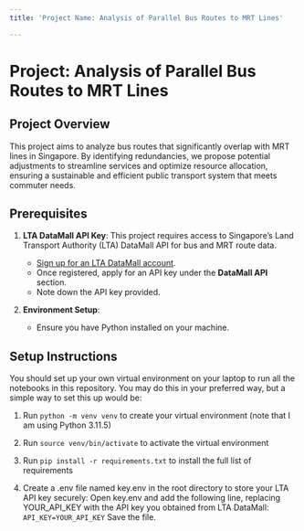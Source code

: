 ```yaml
---
title: 'Project Name: Analysis of Parallel Bus Routes to MRT Lines'

---
```


# Project: Analysis of Parallel Bus Routes to MRT Lines

## Project Overview
This project aims to analyze bus routes that significantly overlap with MRT lines in Singapore. By identifying redundancies, we propose potential adjustments to streamline services and optimize resource allocation, ensuring a sustainable and efficient public transport system that meets commuter needs.

## Prerequisites
1. **LTA DataMall API Key**: This project requires access to Singapore’s Land Transport Authority (LTA) DataMall API for bus and MRT route data. 
   - [Sign up for an LTA DataMall account](https://www.mytransport.sg/content/mytransport/home/dataMall.html).
   - Once registered, apply for an API key under the **DataMall API** section.
   - Note down the API key provided.

2. **Environment Setup**:
   - Ensure you have Python installed on your machine.

## Setup Instructions

You should set up your own virtual environment on your laptop to run all the notebooks in this repository. You may do this in your preferred way, but a simple way to set this up would be:

1. Run `python -m venv venv` to create your virtual environment (note that I am using Python 3.11.5)
2. Run `source venv/bin/activate` to activate the virtual environment
3. Run `pip install -r requirements.txt` to install the full list of requirements

4. Create a .env file named key.env in the root directory to store your LTA API key securely:
    Open key.env and add the following line, replacing YOUR_API_KEY with the API key you obtained from LTA DataMall:
`API_KEY=YOUR_API_KEY`
    Save the file.
